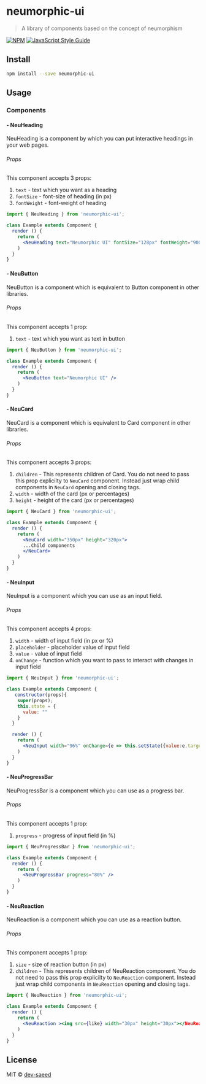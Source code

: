 # neumorphic-ui

> A library of components based on the concept of neumorphism

[![NPM](https://img.shields.io/npm/v/neumorphic-ui.svg)](https://www.npmjs.com/package/neumorphic-ui) [![JavaScript Style Guide](https://img.shields.io/badge/code_style-standard-brightgreen.svg)](https://standardjs.com)

## Install

```bash
npm install --save neumorphic-ui
```

## Usage

### Components

#### - NeuHeading
NeuHeading is a component by which you can put interactive headings in your web pages.

###### Props
This component accepts 3 props:
1. ```text``` - text which you want as a heading
2. ```fontSize``` - font-size of heading (in px)
3. ```fontWeight``` - font-weight of heading

```jsx
import { NeuHeading } from 'neumorphic-ui';

class Example extends Component {
  render () {
    return (
      <NeuHeading text="Neumorphic UI" fontSize="128px" fontWeight="900" />
    )
  }
}
```

#### - NeuButton
NeuButton is a component which is equivalent to Button component in other libraries.

###### Props
This component accepts 1 prop:
1. ```text``` - text which you want as text in button

```jsx
import { NeuButton } from 'neumorphic-ui';

class Example extends Component {
  render () {
    return (
      <NeuButton text="Neumorphic UI" />
    )
  }
}
```

#### - NeuCard
NeuCard is a component which is equivalent to Card component in other libraries.

###### Props
This component accepts 3 props:
1. ```children``` - This represents children of Card. You do not need
to pass this prop explicilty to ```NeuCard``` component. Instead just wrap
child components in ```NeuCard``` opening and closing tags.
2. ```width``` - width of the card (px or percentages)
3. ```height``` - height of the card (px or percentages)

```jsx
import { NeuCard } from 'neumorphic-ui';

class Example extends Component {
  render () {
    return (
      <NeuCard width="350px" height="320px">
      ...Child components
      </NeuCard>
    )
  }
}
```

#### - NeuInput
NeuInput is a component which you can use as an input field.

###### Props
This component accepts 4 props:
1. ```width``` - width of input field (in px or %)
2. ```placeholder``` - placeholder value of input field
3. ```value``` - value of input field
4. ```onChange``` - function which you want to pass to interact with changes in input field

```jsx
import { NeuInput } from 'neumorphic-ui';

class Example extends Component {
   constructor(props){
    super(props);
    this.state = {
      value: ""
    }
  }

  render () {
    return (
      <NeuInput width="96%" onChange={e => this.setState({value:e.target.value})} placeholder="Neumorphic Input" value={this.state.value} />
    )
  }
}
```

#### - NeuProgressBar
NeuProgressBar is a component which you can use as a progress bar.

###### Props
This component accepts 1 prop:
1. ```progress``` - progress of input field (in %)

```jsx
import { NeuProgressBar } from 'neumorphic-ui';

class Example extends Component {
  render () {
    return (
      <NeuProgressBar progress="80%" />
    )
  }
}
```

#### - NeuReaction
NeuReaction is a component which you can use as a reaction button.

###### Props
This component accepts 1 prop:
1. ```size``` - size of reaction button (in px)
2. ```children``` - This represents children of NeuReaction component. You do not need
to pass this prop explicilty to ```NeuReaction``` component. Instead just wrap
child components in ```NeuReaction``` opening and closing tags.

```jsx
import { NeuReaction } from 'neumorphic-ui';

class Example extends Component {
  render () {
    return (
      <NeuReaction ><img src={like} width="30px" height="30px"></NeuReaction>
    )
  }
}
```

## License

MIT © [dev-saeed](https://github.com/dev-saeed)
